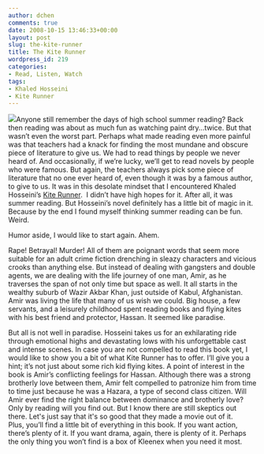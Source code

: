 ```yaml
---
author: dchen
comments: true
date: 2008-10-15 13:46:33+00:00
layout: post
slug: the-kite-runner
title: The Kite Runner
wordpress_id: 219
categories:
- Read, Listen, Watch
tags:
- Khaled Hosseini
- Kite Runner
---
```


![](http://contentcafe2.btol.com/ContentCafe/Jacket.aspx?UserID=iii1neuniv&Password=neuniv&Return=T&type=L&Value=1594480001%20(pbk.)%20:&Options=Y)Anyone still remember the days of high school summer reading? Back then reading was about as much fun as watching paint dry…twice. But that wasn’t even the worst part. Perhaps what made reading even more painful was that teachers had a knack for finding the most mundane and obscure piece of literature to give us. We had to read things by people we never heard of. And occasionally, if we’re lucky, we’ll get to read novels by people who were famous. But again, the teachers always pick some piece of literature that no one ever heard of, even though it was by a famous author, to give to us. It was in this desolate mindset that I encountered Khaled Hosseini’s [Kite Runner](http://nucat.lib.neu.edu/search~S13?/XKhaled+Hosseini&searchscope=13&SORT=DZ/XKhaled+Hosseini&searchscope=13&SORT=DZ&extended=1&SUBKEY=Khaled%20Hosseini/1%2C3%2C3%2CE/frameset&FF=XKhaled+Hosseini&searchscope=13&SORT=DZ&2%2C2%2C).  I didn’t have high hopes for it. After all, it was summer reading. But Hosseini’s novel definitely has a little bit of magic in it. Because by the end I found myself thinking summer reading can be fun. Weird.


Humor aside, I would like to start again. Ahem.


Rape! Betrayal! Murder! All of them are poignant words that seem more suitable for an adult crime fiction drenching in sleazy characters and vicious crooks than anything else. But instead of dealing with gangsters and double agents, we are dealing with the life journey of one man, Amir, as he traverses the span of not only time but space as well. It all starts in the wealthy suburb of Wazir Akbar Khan, just outside of Kabul, Afghanistan. Amir was living the life that many of us wish we could. Big house, a few servants, and a leisurely childhood spent reading books and flying kites with his best friend and protector, Hassan. It seemed like paradise.




But all is not well in paradise. Hosseini takes us for an exhilarating ride through emotional highs and devastating lows with his unforgettable cast and intense scenes. In case you are not compelled to read this book yet, I would like to show you a bit of what Kite Runner has to offer. I’ll give you a hint; it’s not just about some rich kid flying kites. A point of interest in the book is Amir’s conflicting feelings for Hassan. Although there was a strong brotherly love between them, Amir felt compelled to patronize him from time to time just because he was a Hazara, a type of second class citizen. Will Amir ever find the right balance between dominance and brotherly love? Only by reading will you find out. But I know there are still skeptics out there. Let's just say that it's so good that they made a movie out of it. Plus, you’ll find a little bit of everything in this book. If you want action, there’s plenty of it. If you want drama, again, there is plenty of it. Perhaps the only thing you won’t find is a box of Kleenex when you need it most. 
